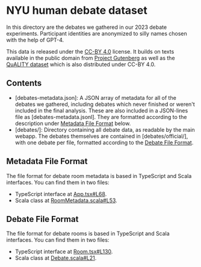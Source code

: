 # NYU human debate dataset

In this directory are the debates we gathered in our 2023 debate experiments.
Participant identities are anonymized to silly names chosen with the help of GPT-4.

This data is released under the [CC-BY 4.0](https://creativecommons.org/licenses/by/4.0/) license.
It builds on texts available in the public domain from [Project Gutenberg](https://www.gutenberg.org)
as well as the [QuALITY dataset](https://nyu-mll.github.io/quality/) which is also distributed under
CC-BY 4.0.

## Contents

* [debates-metadata.json]: A JSON array of metadata for all of the debates we gathered,
  including debates which never finished or weren't included in the final analysis.
  These are also included in a JSON-lines file as [debates-metadata.jsonl].
  They are formatted according to the description under
  [Metadata File Format](#metadata-file-format) below.
* [debates/]: Directory containing all debate data, as readable by the main webapp.
  The debates themselves are contained in [debates/official/], with one debate per file,
  formatted according to the [Debate File Format](#debate-file-format).

## Metadata File Format

The file format for debate room metadata is based in TypeScript and Scala interfaces.
You can find them in two files:
* TypeScript interface at [App.tsx#L68](https://github.com/julianmichael/debate/blob/7c212fbe2540feb736ddff7485cce3c1ab5f9408/browser/src/App.tsx#L68).
* Scala class at [RoomMetadata.scala#L53](https://github.com/julianmichael/debate/blob/7c212fbe2540feb736ddff7485cce3c1ab5f9408/debate/src/RoomMetadata.scala#L53).

## Debate File Format

The file format for debate rooms is based in TypeScript and Scala interfaces.
You can find them in two files:
* TypeScript interface at [Room.tsx#L130](https://github.com/julianmichael/debate/blob/7c212fbe2540feb736ddff7485cce3c1ab5f9408/browser/src/Room.tsx#L130).
* Scala class at [Debate.scala#L21](https://github.com/julianmichael/debate/blob/7c212fbe2540feb736ddff7485cce3c1ab5f9408/debate/src/Debate.scala#L21).